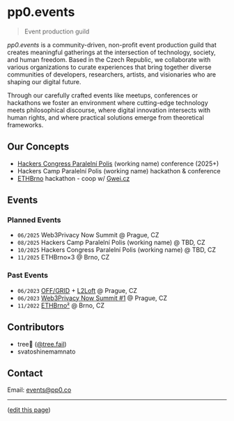 # pp0.events

> Event production guild

*pp0.events* is a community-driven, non-profit event production guild that creates meaningful gatherings at the intersection of technology, society, and human freedom. Based in the Czech Republic, we collaborate with various organizations to curate experiences that bring together diverse communities of developers, researchers, artists, and visionaries who are shaping our digital future.

Through our carefully crafted events like meetups, conferences or hackathons we foster an environment where cutting-edge technology meets philosophical discourse, where digital innovation intersects with human rights, and where practical solutions emerge from theoretical frameworks.


## Our Concepts

-  [Hackers Congress Paralelní Polis](https://paralelnipolis.info/c/hcpp) (working name) conference (2025+)
-  Hackers Camp Paralelní Polis (working name) hackathon & conference
-  [ETHBrno](https://paralelnipolis.info/c/ethbrno) hackathon - coop w/ [Gwei.cz](https://gwei.cz)


## Events
### Planned Events

- `06/2025` Web3Privacy Now Summit @ Prague, CZ
- `08/2025` Hackers Camp Paralelní Polis (working name) @ TBD, CZ
- `10/2025` Hackers Congress Paralelní Polis (working name) @ TBD, CZ
- `11/2025` ETHBrno×3 @ Brno, CZ


### Past Events

- `06/2023` [OFF/GRID](https://www.offgrid.international/) + [L2Loft](https://lu.ma/l2loft) @ Prague, CZ
- `06/2023` [Web3Privacy Now Summit #1](https://prague22.web3privacy.info/) @ Prague, CZ
- `11/2022` [ETHBrno²](https://2022.ethbrno.cz/) @ Brno, CZ


## Contributors

- tree🌴 ([@tree.fail](https://bsky.app/profile/tree.fail))
- svatoshinemamnato

## Contact

Email: <a href="mailto:events@pp0.co">events@pp0.co</a>

---

([edit this page](https://github.com/ParalelniPolis0/pp0.events/blob/main/README.md))

